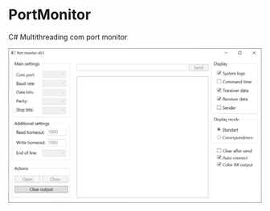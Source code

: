 # PortMonitor
C# Multithreading com port monitor
<p align="center">
  <img src="Img/Main.png" title="hover text">
</p>
